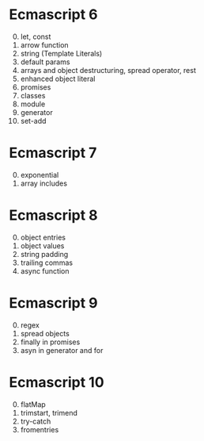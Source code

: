 # Ecmascript 6
00. let, const
01. arrow function
02. string (Template Literals)
03. default params
04. arrays and object destructuring, spread operator, rest
05. enhanced object literal
06. promises
07. classes
08. module
09. generator
10. set-add

# Ecmascript 7
00. exponential
01. array includes

# Ecmascript 8
00. object entries
01. object values
02. string padding
03. trailing commas
04. async function

# Ecmascript 9
00. regex
01. spread objects
02. finally in promises
03. asyn in generator and for

# Ecmascript 10
00. flatMap
01. trimstart, trimend
02. try-catch
03. fromentries
